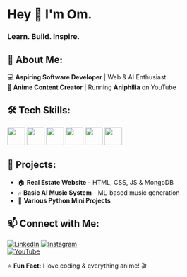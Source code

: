 # Hey 👋 I'm Om.

### **Learn. Build. Inspire.**

## 🚀 About Me:
💻 **Aspiring Software Developer** | Web & AI Enthusiast  
🎥 **Anime Content Creator** | Running **Aniphilia** on YouTube

## 🛠 Tech Skills:
<p align="left">
  <img src="https://cdn.jsdelivr.net/gh/devicons/devicon/icons/javascript/javascript-original.svg" width="40" height="40"/>
  <img src="https://cdn.jsdelivr.net/gh/devicons/devicon/icons/python/python-original.svg" width="40" height="40"/>
  <img src="https://cdn.jsdelivr.net/gh/devicons/devicon/icons/html5/html5-original.svg" width="40" height="40"/>
  <img src="https://cdn.jsdelivr.net/gh/devicons/devicon/icons/css3/css3-original.svg" width="40" height="40"/>
  <img src="https://cdn.jsdelivr.net/gh/devicons/devicon/icons/mongodb/mongodb-original.svg" width="40" height="40"/>
  <img src="https://cdn.jsdelivr.net/gh/devicons/devicon/icons/mysql/mysql-original.svg" width="40" height="40"/>
</p>

## 📌 Projects:
- 🏠 **Real Estate Website** - HTML, CSS, JS & MongoDB
- 🎶 **Basic AI Music System** - ML-based music generation
- 📝 **Various Python Mini Projects**


## 📫 Connect with Me:
[![LinkedIn](https://img.shields.io/badge/LinkedIn-Omswaroop%20T%20M-blue?style=for-the-badge&logo=linkedin)](https://www.linkedin.com/in/omee-414-/) 
[![Instagram](https://img.shields.io/badge/Instagram-omee_414_-purple?style=for-the-badge&logo=instagram)](https://www.instagram.com/omee_414_)  
[![YouTube](https://img.shields.io/badge/YouTube-OMS--Aniphilia-red?style=for-the-badge&logo=youtube)](https://www.youtube.com/@OMS-Aniphilia)

⭐ **Fun Fact:** I love coding & everything anime! 🎬


